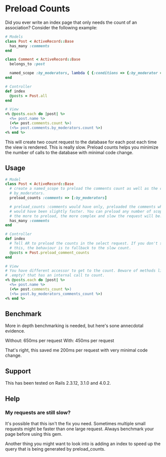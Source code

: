 # Preload Counts

Did you ever write an index page that only needs the count of an association? Consider the following example: 


```ruby
# Models
class Post < ActiveRecord::Base
  has_many :comments
end

class Comment < ActiveRecord::Base
  belongs_to :post

  named_scope :by_moderators, lambda { {:conditions => {:by_moderator => true} }
end

# Controller
def index
  @posts = Post.all
end

# View
<% @posts.each do |post| %>
  <%= post.name %>
  (<%= post.comments.count %>)
  (<%= post.comments.by_moderators.count %>)
<% end %>
```

This will create two count request to the database for each post each time the view 
is rendered. This is really slow. Preload counts helps you minimize the number of 
calls to the database with minimal code change. 

## Usage

```ruby
# Model
class Post < ActiveRecord::Base
  # create a named_scope to preload the comments count as well as the comments
  # by_moderators. 
  preload_counts :comments => [:by_moderators]

  # preload_counts :comments would have only, preloaded the comments which
  # would have been slightly faster. You can preload any number of scopes, but
  # the more to preload, the more complex and slow the request will be.
  has_many :comments
end

# Controller
def index
  # Tell AR to preload the counts in the select request. If you don't specify
  # this, the behaviour is to fallback to the slow count.
  @posts = Post.preload_comment_counts
end

# View
# You have different accessor to get to the count. Beware of methods like
# .empty? that has an internal call to count.
<% @posts.each do |post| %>
  <%= post.name %>
  (<%= post.comments_count %>)
  (<%= post.by_moderators_comments_count %>)
<% end %>
```

## Benchmark
More in depth benchmarking is needed, but here's sone annecdotal evidence.

Without: 650ms per request
With: 450ms per request

That's right, this saved me 200ms per request with very minimal code change. 

## Support
This has been tested on Rails 2.3.12, 3.1.0 and 4.0.2.

## Help
### My requests are still slow? 

It's possible that this isn't the fix you need. Sometimes multiple small requests might be faster than one large request. Always benchmark your page before using this gem. 

Another thing you might want to look into is adding an index to speed up the query that is being generated by preload_counts. 
